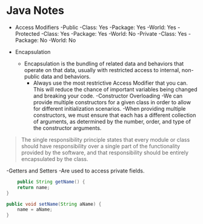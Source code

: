 # Java Notes

- Access Modifiers
    -Public
        -Class: Yes
        -Package: Yes
        -World: Yes
    -Protected
        -Class: Yes
        -Package: Yes
        -World: No
    -Private
        -Class: Yes
        -Package: No
        -World: No

- Encapsulation
    - Encapsulation is the bundling of related data and behaviors that operate on that data, usually with restricted access to internal, non-public data and behaviors.
        - Always use the most restrictive Access Modifier that you can. This will reduce the chance of important variables being changed and breaking your code.
-Constructor Overloading
    -We can provide multiple constructors for a given class in order to allow for different initialization scenarios. 
    -When providing multiple constructors, we must ensure that each has a different collection of arguments, as determined by the number, order, and type of the constructor arguments.

> The single responsibility principle states that every module or class should have responsibility over a single part of the functionality provided by the software, and that responsibility should be entirely encapsulated by the class.

-Getters and Setters
    -Are used to access private fields. 
``` Java
    public String getName() {
    return name;
}

public void setName(String aName) {
    name = aName;
}
```
